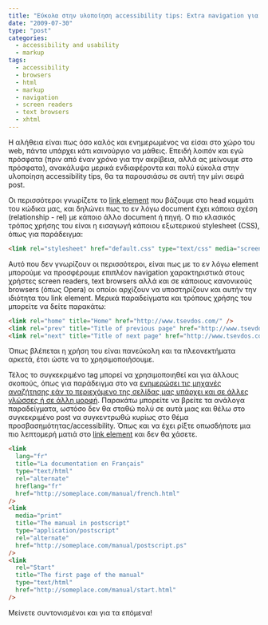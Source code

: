 ```yaml
---
title: "Εύκολα στην υλοποίηση accessibility tips: Extra navigation για text browsers / screen readers (και όχι μόνο)"
date: "2009-07-30"
type: "post"
categories:
  - accessibility and usability
  - markup
tags:
  - accessibility
  - browsers
  - html
  - markup
  - navigation
  - screen readers
  - text browsers
  - xhtml
---
```


Η αλήθεια είναι πως όσο καλός και ενημερωμένος να είσαι στο χώρο του web, πάντα υπάρχει κάτι καινούργιο να μάθεις. Επειδή λοιπόν και εγώ πρόσφατα (πριν από έναν χρόνο για την ακρίβεια, αλλά ας μείνουμε στο πρόσφατα), ανακάλυψα μερικά ενδιαφέροντα και πολύ εύκολα στην υλοποίηση accessibility tips, θα τα παρουσιάσω σε αυτή την μίνι σειρά post.

Οι περισσότεροι γνωρίζετε το [link element](http://www.w3.org/TR/REC-html40/struct/links.html#h-12.3 "Link element") που βάζουμε στο head κομμάτι του κώδικα μας, και δηλώνει πως το εν λόγω document έχει κάποια σχέση (relationship - rel) με κάποιο άλλο document ή πηγή. Ο πιο κλασικός τρόπος χρήσης του είναι η εισαγωγή κάποιου εξωτερικού stylesheet (CSS), όπως για παράδειγμα:

```html
<link rel="stylesheet" href="default.css" type="text/css" media="screen" />
```

Αυτό που δεν γνωρίζουν οι περισσότεροι, είναι πως με το εν λόγω element μπορούμε να προσφέρουμε επιπλέον navigation χαρακτηριστικά στους χρήστες screen readers, text browsers αλλά και σε κάποιους κανονικούς browsers (όπως Opera) οι οποίοι αρχίζουν να υποστηρίζουν και αυτήν την ιδιότητα του link element. Μερικά παραδείγματα και τρόπους χρήσης του μπορείτε να δείτε παρακάτω:

```html
<link rel="home" title="Home" href="http://www.tsevdos.com/" />
<link rel="prev" title="Title of previous page" href="http://www.tsevdos.com/previous-page" />
<link rel="next" title="Title of next page" href="http://www.tsevdos.com/next-page" />
```

Όπως βλέπεται η χρήση του είναι πανεύκολη και τα πλεονεκτήματα αρκετά, έτσι ώστε να το χρησιμοποιήσουμε.

Τέλος το συγκεκριμένο tag μπορεί να χρησιμοποιηθεί και για άλλους σκοπούς, όπως για παράδειγμα στο να [ενημερώσει τις μηχανές αναζήτησης εάν το περιεχόμενο της σελίδας μας υπάρχει και σε άλλες γλώσσες ή σε άλλη μορφή](http://www.w3.org/TR/REC-html40/struct/links.html#h-12.3.3 "Links and search engines"). Παρακάτω μπορείτε να βρείτε τα ανάλογα παραδείγματα, ωστόσο δεν θα σταθώ πολύ σε αυτά μιας και θέλω στο συγκεκριμένο post να συγκεντρωθώ κυρίως στο θέμα προσβασημότητας/accessibility. Όπως και να έχει ρίξτε οπωσδήποτε μια πιο λεπτομερή ματιά στο [link element](http://www.w3.org/TR/REC-html40/struct/links.html#h-12.3 "Link element") και δεν θα χάσετε.

```html
<link
  lang="fr"
  title="La documentation en Français"
  type="text/html"
  rel="alternate"
  hreflang="fr"
  href="http://someplace.com/manual/french.html"
/>
<link
  media="print"
  title="The manual in postscript"
  type="application/postscript"
  rel="alternate"
  href="http://someplace.com/manual/postscript.ps"
/>
<link
  rel="Start"
  title="The first page of the manual"
  type="text/html"
  href="http://someplace.com/manual/start.html"
/>
```

Μείνετε συντονισμένοι και για τα επόμενα!
